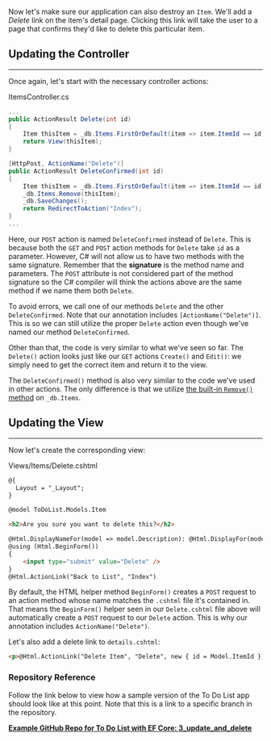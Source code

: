 Now let's make sure our application can also destroy an `Item`. We'll add a _Delete_ link on the item's detail page. Clicking this link will take the user to a page that confirms they'd like to delete this particular item.

## Updating the Controller
---

Once again, let's start with the necessary controller actions:

<div class="filename">ItemsController.cs</div>

```csharp
...
public ActionResult Delete(int id)
{
    Item thisItem = _db.Items.FirstOrDefault(item => item.ItemId == id);
    return View(thisItem);
}

[HttpPost, ActionName("Delete")]
public ActionResult DeleteConfirmed(int id)
{
    Item thisItem = _db.Items.FirstOrDefault(item => item.ItemId == id);
    _db.Items.Remove(thisItem);
    _db.SaveChanges();
    return RedirectToAction("Index");
}
...
```

Here, our `POST` action is named `DeleteConfirmed` instead of `Delete`. This is because both the `GET` and `POST` action methods for `Delete` take `id` as a parameter. However, C# will not allow us to have two methods with the same signature. Remember that the **signature** is the method name and parameters. The `POST` attribute is not considered part of the method signature so the C# compiler will think the actions above are the same method if we name them both `Delete`.

To avoid errors, we call one of our methods `Delete` and the other `DeleteConfirmed`. Note that our annotation includes `[ActionName("Delete")]`. This is so we can still utilize the proper `Delete` action even though we've named our method `DeleteConfirmed`.

Other than that, the code is very similar to what we've seen so far. The `Delete()` action looks just like our `GET` actions `Create()` and `Edit()`: we simply need to get the correct item and return it to the view.

The `DeleteConfirmed()` method is also very similar to the code we've used in other actions. The only difference is that we utilize [the built-in `Remove()` method](https://learn.microsoft.com/en-us/dotnet/api/microsoft.entityframeworkcore.dbset-1.remove?view=efcore-6.0) on `_db.Items`.

## Updating the View
---

Now let's create the corresponding view:

<div class="filename">Views/Items/Delete.cshtml</div>

```html
@{
  Layout = "_Layout";
}

@model ToDoList.Models.Item

<h2>Are you sure you want to delete this?</h2>

@Html.DisplayNameFor(model => model.Description): @Html.DisplayFor(model => model.Description)
@using (Html.BeginForm())
{
    <input type="submit" value="Delete" />
}
@Html.ActionLink("Back to List", "Index")
```

By default, the HTML helper method `BeginForm()` creates a `POST` request to an action method whose name matches the `.cshtml` file it's contained in. That means the `BeginForm()` helper seen in our `Delete.cshtml` file above will automatically create a `POST` request to our `Delete` action. This is why our annotation includes `ActionName("Delete")`.

Let's also add a delete link to `details.cshtml`:

```html
<p>@Html.ActionLink("Delete Item", "Delete", new { id = Model.ItemId })</p>
```

### Repository Reference

Follow the link below to view how a sample version of the To Do List app should look like at this point. Note that this is a link to a specific branch in the repository.

**[<i class="glyphicon glyphicon-folder-open"></i> Example GitHub Repo for To Do List with EF Core: 3\_update\_and\_delete](https://github.com/epicodus-lessons/section-3-to-do-list-with-ef-core-csharp-net6/tree/3_update_and_delete)**